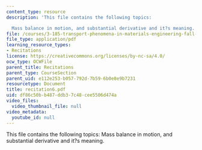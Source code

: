 ```yaml
---
content_type: resource
description: 'This file contains the following topics:

  Mass balance in motion, and substantial derivative and it?s meaning.'
file: /courses/3-185-transport-phenomena-in-materials-engineering-fall-2003/df86c50bb487ddb37c48cee5506d474a_recitation6.pdf
file_type: application/pdf
learning_resource_types:
- Recitations
license: https://creativecommons.org/licenses/by-nc-sa/4.0/
ocw_type: OCWFile
parent_title: Recitations
parent_type: CourseSection
parent_uid: e112e253-b057-792d-7b59-6b0e8e9b7231
resourcetype: Document
title: recitation6.pdf
uid: df86c50b-b487-ddb3-7c48-cee5506d474a
video_files:
  video_thumbnail_file: null
video_metadata:
  youtube_id: null
---
```

This file contains the following topics:
Mass balance in motion, and substantial derivative and it?s meaning.